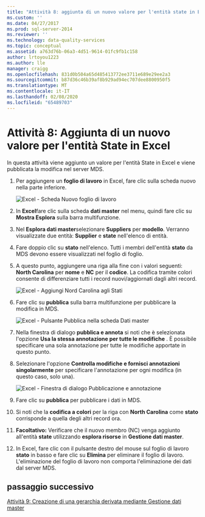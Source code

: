 ```yaml
---
title: "Attività 8: aggiunta di un nuovo valore per l'entità state in Excel | Microsoft Docs"
ms.custom: ''
ms.date: 04/27/2017
ms.prod: sql-server-2014
ms.reviewer: ''
ms.technology: data-quality-services
ms.topic: conceptual
ms.assetid: a763d76b-06a3-4d51-9614-01fc9fb1c158
author: lrtoyou1223
ms.author: lle
manager: craigg
ms.openlocfilehash: 831d0b504a65d485413772ee3711e689e29ee2a3
ms.sourcegitcommit: b87d36c46b39af8b929ad94ec707dee8800950f5
ms.translationtype: MT
ms.contentlocale: it-IT
ms.lasthandoff: 02/08/2020
ms.locfileid: "65489703"
---
```

# <a name="task-8-adding-a-new-value-for-state-entity-in-excel"></a>Attività 8: Aggiunta di un nuovo valore per l'entità State in Excel
  In questa attività viene aggiunto un valore per l'entità State in Excel e viene pubblicata la modifica nel server MDS.  
  
1.  Per aggiungere un **foglio di lavoro** in Excel, fare clic sulla scheda nuovo nella parte inferiore.  
  
     ![Excel - Scheda Nuovo foglio di lavoro](../../2014/tutorials/media/et-addinganewvalueforstateentityinexcel-01.jpg "Excel - Scheda Nuovo foglio di lavoro")  
  
2.  In **Excel**fare clic sulla scheda **dati master** nel menu, quindi fare clic su **Mostra Esplora** sulla barra multifunzione.  
  
3.  Nel **Esplora dati master**selezionare **Suppliers** per **modello**. Verranno visualizzate due entità: **Supplier** e **state** nell'elenco di entità.  
  
4.  Fare doppio clic su **stato** nell'elenco. Tutti i membri dell'entità **stato** da MDS devono essere visualizzati nel foglio di foglio.  
  
5.  A questo punto, aggiungere una riga alla fine con i valori seguenti: **North Carolina** per **nome** e **NC** per il **codice**. La codifica tramite colori consente di differenziare tutti i record nuovi/aggiornati dagli altri record.  
  
     ![Excel - Aggiungi Nord Carolina agli Stati](../../2014/tutorials/media/et-addinganewvalueforstateentityinexcel-02.jpg "Excel - Aggiungi Nord Carolina agli Stati")  
  
6.  Fare clic su **pubblica** sulla barra multifunzione per pubblicare la modifica in MDS.  
  
     ![Excel - Pulsante Pubblica nella scheda Dati master](../../2014/tutorials/media/et-addinganewvalueforstateentityinexcel-03.jpg "Excel - Pulsante Pubblica nella scheda Dati master")  
  
7.  Nella finestra di dialogo **pubblica e annota** si noti che è selezionata l'opzione **Usa la stessa annotazione per tutte le modifiche** . È possibile specificare una sola annotazione per tutte le modifiche apportate in questo punto.  
  
8.  Selezionare l'opzione **Controlla modifiche e fornisci annotazioni singolarmente** per specificare l'annotazione per ogni modifica (in questo caso, solo una).  
  
     ![Excel - Finestra di dialogo Pubblicazione e annotazione](../../2014/tutorials/media/et-addinganewvalueforstateentityinexcel-04.jpg "Excel - Finestra di dialogo Pubblicazione e annotazione")  
  
9. Fare clic su **pubblica** per pubblicare i dati in MDS.  
  
10. Si noti che la **codifica a colori** per la riga con **North Carolina** come **stato** corrisponde a quella degli altri record ora.  
  
11. **Facoltativo:** Verificare che il nuovo membro (NC) venga aggiunto all'entità **state** utilizzando **esplora risorse** in **Gestione dati master**.  
  
12. In Excel, fare clic con il pulsante destro del mouse sul foglio di lavoro **stato** in basso e fare clic su **Elimina** per eliminare il foglio di lavoro. L'eliminazione del foglio di lavoro non comporta l'eliminazione dei dati dal server MDS.  
  
## <a name="next-step"></a>passaggio successivo  
 [Attività 9: Creazione di una gerarchia derivata mediante Gestione dati master](../../2014/tutorials/task-9-creating-a-derived-hierarchy-using-master-data-manager.md)  
  
  
